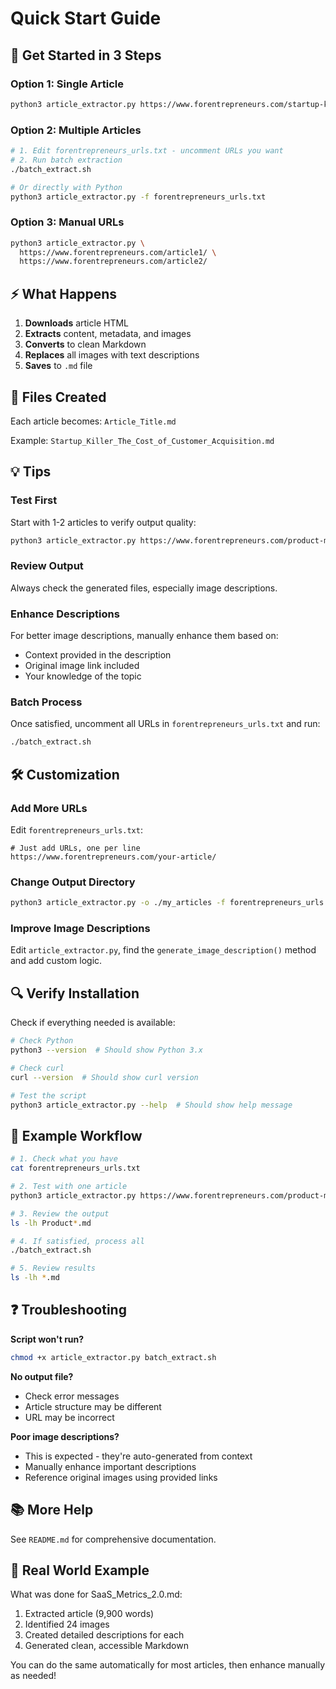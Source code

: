 # Quick Start Guide

## 🚀 Get Started in 3 Steps

### Option 1: Single Article

```bash
python3 article_extractor.py https://www.forentrepreneurs.com/startup-killer/
```

### Option 2: Multiple Articles

```bash
# 1. Edit forentrepreneurs_urls.txt - uncomment URLs you want
# 2. Run batch extraction
./batch_extract.sh

# Or directly with Python
python3 article_extractor.py -f forentrepreneurs_urls.txt
```

### Option 3: Manual URLs

```bash
python3 article_extractor.py \
  https://www.forentrepreneurs.com/article1/ \
  https://www.forentrepreneurs.com/article2/
```

## ⚡ What Happens

1. **Downloads** article HTML
2. **Extracts** content, metadata, and images
3. **Converts** to clean Markdown
4. **Replaces** all images with text descriptions
5. **Saves** to `.md` file

## 📂 Files Created

Each article becomes: `Article_Title.md`

Example: `Startup_Killer_The_Cost_of_Customer_Acquisition.md`

## 💡 Tips

### Test First
Start with 1-2 articles to verify output quality:
```bash
python3 article_extractor.py https://www.forentrepreneurs.com/product-market-fit/
```

### Review Output
Always check the generated files, especially image descriptions.

### Enhance Descriptions
For better image descriptions, manually enhance them based on:
- Context provided in the description
- Original image link included
- Your knowledge of the topic

### Batch Process
Once satisfied, uncomment all URLs in `forentrepreneurs_urls.txt` and run:
```bash
./batch_extract.sh
```

## 🛠️ Customization

### Add More URLs

Edit `forentrepreneurs_urls.txt`:
```
# Just add URLs, one per line
https://www.forentrepreneurs.com/your-article/
```

### Change Output Directory

```bash
python3 article_extractor.py -o ./my_articles -f forentrepreneurs_urls.txt
```

### Improve Image Descriptions

Edit `article_extractor.py`, find the `generate_image_description()` method and add custom logic.

## 🔍 Verify Installation

Check if everything needed is available:

```bash
# Check Python
python3 --version  # Should show Python 3.x

# Check curl
curl --version  # Should show curl version

# Test the script
python3 article_extractor.py --help  # Should show help message
```

## 📖 Example Workflow

```bash
# 1. Check what you have
cat forentrepreneurs_urls.txt

# 2. Test with one article
python3 article_extractor.py https://www.forentrepreneurs.com/product-market-fit/

# 3. Review the output
ls -lh Product*.md

# 4. If satisfied, process all
./batch_extract.sh

# 5. Review results
ls -lh *.md
```

## ❓ Troubleshooting

**Script won't run?**
```bash
chmod +x article_extractor.py batch_extract.sh
```

**No output file?**
- Check error messages
- Article structure may be different
- URL may be incorrect

**Poor image descriptions?**
- This is expected - they're auto-generated from context
- Manually enhance important descriptions
- Reference original images using provided links

## 📚 More Help

See `README.md` for comprehensive documentation.

## 🎯 Real World Example

What was done for SaaS_Metrics_2.0.md:
1. Extracted article (9,900 words)
2. Identified 24 images
3. Created detailed descriptions for each
4. Generated clean, accessible Markdown

You can do the same automatically for most articles, then enhance manually as needed!

